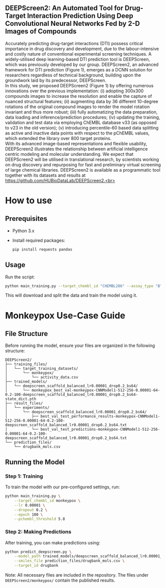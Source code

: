 ## DEEPScreen2: An Automated Tool for Drug-Target Interaction Prediction Using Deep Convolutional Neural Networks Fed by 2-D Images of Compounds

Accurately predicting drug-target interactions (DTI) possess critical importance in drug discovery and development, due to the labour-intensive and costly nature of conventional experimental screening techniques. A widely-utilised deep learning-based DTI prediction tool is DEEPScreen, which was previously developed by our group. DEEPScreen2, an advanced framework for DTI prediction (Figure 1), emerges as a DCNN solution for researchers regardless of technical background, building upon the groundwork laid by its predecessor, DEEPScreen.<br>
In this study, we proposed DEEPScreen2 (Figure 1) by offering numerous innovations over the previous implementation: (i) adopting 300x300 compounds images to increase the resolution and enable the capture of nuanced structural features; (ii) augmenting data by 36 different 10-degree rotations of the original compound images to render the model rotation invariant and thus more robust; (iii) fully automatizing the data preparation, data loading and inference/prediction procedures; (iv) updating the training, validation and test data via employing ChEMBL database v33 (as opposed to v23 in the old version); (v) introducing percentile-60 based data splitting as active and inactive data points with respect to the pChEMBL values, which extended the library over 800 target proteins.<br>
With its advanced image-based representations and flexible usability, DEEPScreen2 illustrates the relationship between artificial intelligence centric modeling and molecular understanding. We expect that DEEPScreen2 will be utilised in translational research, by scientists working on drug discovery and repurposing for fast and preliminary virtual screening of large chemical libraries. DEEPScreen2 is available as a programmatic tool together with its datasets and results at https://github.com/HUBioDataLab/DEEPScreen2.<br>

# How to use

## Prerequisites

- Python 3.x
- Install required packages:

  ```bash
  pip install requests pandas
  ```
## Usage
Run the script:
   
   ```bash
   python main_training.py --target_chembl_id "CHEMBL286" --assay_type "B" --pchembl_threshold 6.0 --output_file "activity_data.csv"
   ```

This will download and split the data and train the model using it.

# Monkeypox Use-Case Guide

## File Structure
Before running the model, ensure your files are organized in the following structure:

```
DEEPScreen2/
├── training_files/
│   └── target_training_datasets/
│       └── monkeypox/
│           └── activity_data.csv
├── trained_models/
│   └── deepscreen_scaffold_balanced_lr0.00001_drop0.2_bs64/
│       └── monkeypox_best_val-monkeypox-CNNModel1-512-256-0.00001-64-0.2-100-deepscreen_scaffold_balanced_lr0.00001_drop0.2_bs64-state_dict.pth
├── result_files/
│   └── experiments/
│       └── deepscreen_scaffold_balanced_lr0.00001_drop0.2_bs64/
│           ├── best_val_test_performance_results-monkeypox-CNNModel1-512-256-0.00001-64-0.2-100-deepscreen_scaffold_balanced_lr0.00001_drop0.2_bs64.txt
│           └── best_val_test_predictions-monkeypox-CNNModel1-512-256-0.00001-64-0.2-100-deepscreen_scaffold_balanced_lr0.00001_drop0.2_bs64.txt
└── prediction_files/
    └── drugbank_mols.csv
```

## Running the Model

### Step 1: Training
To train the model with our pre-configured settings, run:

```bash
python main_training.py \
    --target_chembl_id monkeypox \
    --lr 0.00001 \
    --dropout 0.2 \
    --epoch 100 \
    --pchembl_threshold 5.8 
```

### Step 2: Making Predictions
After training, you can make predictions using:

```bash
python predict_deepscreen.py \
    --model_path trained_models/deepscreen_scaffold_balanced_lr0.00001_drop0.2_bs64/monkeypox_best_val-monkeypox-CNNModel1-512-256-0.00001-64-0.2-100-deepscreen_scaffold_balanced_lr0.00001_drop0.2_bs64-state_dict.pth \
    --smiles_file prediction_files/drugbank_mols.csv \
    --target_id drugbank 
```

Note: All necessary files are included in the repository. The files under `DEEPScreen2/monkeypox/` contain the published results.